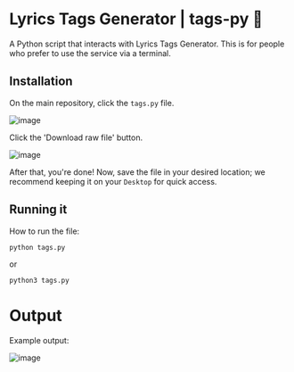 # Lyrics Tags Generator | tags-py 🐍

A Python script that interacts with Lyrics Tags Generator. This is for people who prefer to use the service via a terminal.

## Installation

On the main repository, click the `tags.py` file.

![image](https://github.com/user-attachments/assets/18e6c07c-214e-47b3-874b-7d16679e545d)

Click the 'Download raw file' button.

![image](https://github.com/user-attachments/assets/6a43a909-80a8-4ac4-bc4a-a4e7e4cdb952)

After that, you're done! Now, save the file in your desired location; we recommend keeping it on your `Desktop` for quick access.

## Running it

How to run the file:

```
python tags.py
```

or

```
python3 tags.py
```

# Output

Example output:

![image](https://github.com/user-attachments/assets/f0e99ad6-3a79-43d2-9667-f227903740c0)
